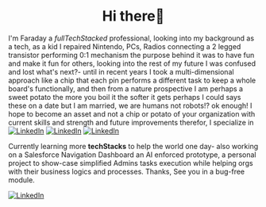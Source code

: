 <h1 align="center"> Hi there👋

</h1>


I'm Faraday a <em>fullTechStacked</em> professional, looking into my background as a tech, as a kid I repaired Nintendo, PCs, Radios connecting a 2 legged transistor performing 0:1 mechanism the purpose behind it was to have fun and make it fun for others, looking into the rest of my future I was confused and lost what's next?- until in recent years I took a multi-dimensional approach like a chip that each pin performs a different task to keep a whole board's functionally, and then from a nature prospective I am perhaps a sweet potato the more you boil it the softer it gets perhaps I could says these on a date but I am married, we are humans not robots!?  ok enough! I hope to become an asset and not a chip or potato of your organization with current skills and strength and future improvements therefor, I specialize in 
[![LinkedIn](https://img.shields.io/badge/IT-SysAdmin-orange)](#target_blank "Target_blank")   [![LinkedIn](https://img.shields.io/badge/Dev-SFDC-9cf)](#target_blank) [![LinkedIn](https://img.shields.io/badge/Dev-AppSupport-gold)](#target_blank)

Currently learning more <strong>techStacks</strong> to help the world one day- also working on a Salesforce Navigation Dashboard an AI enforced prototype, a personal project to show-case simplified Admins tasks execution while helping orgs with their business logics and processes. Thanks, See you in a bug-free module. 






[![LinkedIn](https://img.shields.io/badge/View-Linkedin-blue)](https://linkedin.com/in/faradeen "View LinkedIn")

<!--
**faradeen-ja/faradeen-ja** is a ✨ _special_ ✨ repository because its `README.md` (this file) appears on your GitHub profile.

Here are some ideas to get you started:

- 🔭 I’m currently working on ...
- 🌱 I’m currently learning ...
- 👯 I’m looking to collaborate on ...
- 🤔 I’m looking for help with ...
- 💬 Ask me about ...
- 📫 How to reach me: ...
- 😄 Pronouns: ...
- ⚡ Fun fact: ...
-->
